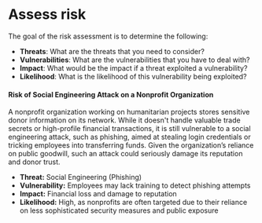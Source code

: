 # Assess risk

The goal of the risk assessment is to determine the following:

* **Threats**: What are the threats that you need to consider?
* **Vulnerabilities**: What are the vulnerabilities that you have to deal with?
* **Impact**: What would be the impact if a threat exploited a vulnerability?
* **Likelihood**: What is the likelihood of this vulnerability being exploited?



#### **Risk of Social Engineering Attack on a Nonprofit Organization**

A nonprofit organization working on humanitarian projects stores sensitive donor information on its network. While it doesn't handle valuable trade secrets or high-profile financial transactions, it is still vulnerable to a social engineering attack, such as phishing, aimed at stealing login credentials or tricking employees into transferring funds. Given the organization’s reliance on public goodwill, such an attack could seriously damage its reputation and donor trust.

* **Threat:** Social Engineering (Phishing)
* **Vulnerability:** Employees may lack training to detect phishing attempts
* **Impact:** Financial loss and damage to reputation
* **Likelihood:** High, as nonprofits are often targeted due to their reliance on less sophisticated security measures and public exposure
